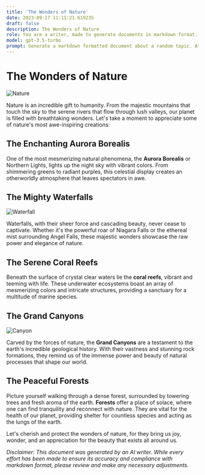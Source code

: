 ```yaml
---
title: 'The Wonders of Nature'
date: 2023-09-17 11:11:21.619235
draft: false
description: The Wonders of Nature
role: You are a writer, made to generate documents in markdown format. It is very important that all of the documents you generate are in valid markdown format.
model: gpt-3.5-turbo
prompt: Generate a markdown formatted document about a random topic. At the bottom, include a disclaimer explaining that the document was generated by you. The first line of the document should be the title. Make sure that the entire document is in proper markdown format, using a mix of various tags to make the document visually appealing.
---
```


# The Wonders of Nature

![Nature](https://images.pexels.com/photos/2555016/pexels-photo-2555016.jpeg)

Nature is an incredible gift to humanity. From the majestic mountains that touch the sky to the serene rivers that flow through lush valleys, our planet is filled with breathtaking wonders. Let's take a moment to appreciate some of nature's most awe-inspiring creations:

## The Enchanting Aurora Borealis

One of the most mesmerizing natural phenomena, the **Aurora Borealis** or Northern Lights, lights up the night sky with vibrant colors. From shimmering greens to radiant purples, this celestial display creates an otherworldly atmosphere that leaves spectators in awe.

## The Mighty Waterfalls

![Waterfall](https://images.pexels.com/photos/1666619/pexels-photo-1666619.jpeg)

Waterfalls, with their sheer force and cascading beauty, never cease to captivate. Whether it's the powerful roar of Niagara Falls or the ethereal mist surrounding Angel Falls, these majestic wonders showcase the raw power and elegance of nature.

## The Serene Coral Reefs

Beneath the surface of crystal clear waters lie the **coral reefs**, vibrant and teeming with life. These underwater ecosystems boast an array of mesmerizing colors and intricate structures, providing a sanctuary for a multitude of marine species.

## The Grand Canyons

![Canyon](https://images.pexels.com/photos/2422282/pexels-photo-2422282.jpeg)

Carved by the forces of nature, the **Grand Canyons** are a testament to the earth's incredible geological history. With their vastness and stunning rock formations, they remind us of the immense power and beauty of natural processes that shape our world.

## The Peaceful Forests

Picture yourself walking through a dense forest, surrounded by towering trees and fresh aroma of the earth. **Forests** offer a place of solace, where one can find tranquility and reconnect with nature. They are vital for the health of our planet, providing shelter for countless species and acting as the lungs of the earth.

Let's cherish and protect the wonders of nature, for they bring us joy, wonder, and an appreciation for the beauty that exists all around us.

*Disclaimer: This document was generated by an AI writer. While every effort has been made to ensure its accuracy and compliance with markdown format, please review and make any necessary adjustments.*